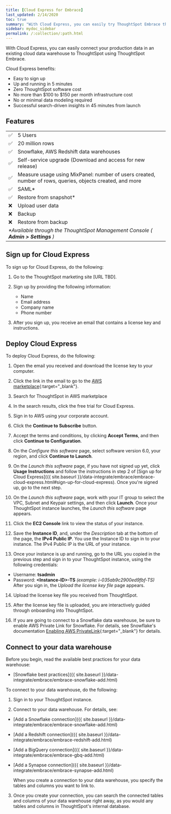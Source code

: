 ```yaml
---
title: [Cloud Express for Embrace]
last_updated: 2/14/2020
toc: true
summary: "With Cloud Express, you can easily try ThoughtSpot Embrace through a simple cloud-based deployment."
sidebar: mydoc_sidebar
permalink: /:collection/:path.html
---
```

With Cloud Express, you can easily connect your production data in an existing cloud data warehouse to ThoughtSpot using ThoughtSpot Embrace.  

Cloud Express benefits:
- Easy to sign up
- Up and running in 5 minutes
- Zero ThoughtSpot software cost
- No more than $100 to $150 per month infrastructure cost
- No or minimal data modeling required
- Successful search-driven insights in 45 minutes from launch

## Features

<table width="100%" border="0">
  <tbody>
	<tr>
      <td>&#9989;</td>
      <td>5 Users</td>
    </tr>  
    <tr>
      <td>&#9989;</td>
      <td>20 million rows</td>
    </tr>
    <tr>
      <td>&#9989;</td>
      <td>Snowflake, AWS Redshift data warehouses</td>
    </tr>
    <tr>
      <td>&#9989;</td>
      <td>Self-service upgrade (Download and access for new release)</td>
    </tr>
    <tr>
      <td>&#9989;</td>
      <td>Measure usage using MixPanel: number of users created, number of rows, queries, objects created, and more</td>
    </tr>
    <tr>
      <td>&#9989;</td>
      <td>SAML*</td>
    </tr>
    <tr>
      <td>&#9989;</td>
      <td>Restore from snapshot*</td>
    </tr>
    <tr>
      <td>&#10060;</td>
      <td>Upload user data</td>
    </tr>
    <tr>
      <td>&#10060;</td>
      <td>Backup</td>
    </tr>
    <tr>
      <td>&#10060;</td>
      <td>Restore from backup</td>
    </tr>
    <tr>
      <td colspan="2"><i>*Available through the ThoughtSpot Management Console ( <b>Admin > Settings</b> )</i></td>
    </tr>
  </tbody>
</table>



## Sign up for Cloud Express

To sign up for Cloud Express, do the following:

1. Go to the ThoughtSpot marketing site [URL TBD].

2. Sign up by providing the following information:
   - Name
   - Email address
   - Company name
   - Phone number
3. After you sign up, you receive an email that contains a license key and instructions.

## Deploy Cloud Express

To deploy Cloud Express, do the following:

1. Open the email you received and download the license key to your computer.

2. Click the link in the email to go to the [AWS marketplace](https://aws.amazon.com/marketplace){:target="_blank"}.

3. Search for ThoughtSpot in AWS marketplace

4. In the search results, click the free trial for Cloud Express.

5. Sign in to AWS using your corporate account.

6. Click the **Continue to Subscribe** button.

7. Accept the terms and conditions, by clicking **Accept Terms**, and then click **Continue to Configuration**.

8. On the _Configure this software_ page, select software version 6.0, your region, and click **Continue to Launch**.

9. On the _Launch this software_ page, if you have not signed up yet, click **Usage Instructions** and follow the instructions in step 2 of [Sign up for Cloud Express]({{ site.baseurl }}/data-integrate/embrace/embrace-cloud-express.html#sign-up-for-cloud-express). Once you're signed up, go to the next step.

10. On the _Launch this software_ page, work with your IT group to select the VPC, Subnet and Keypair settings, and then click **Launch**. Once your ThoughtSpot instance launches, the _Launch this software_ page appears.

11. Click the **EC2 Console** link to view the status of your instance.

12. Save the **Instance ID**, and, under the _Description_ tab at the bottom of the page, the **IPv4 Public IP**. You use the Instance ID to sign in to your instance. The IPv4 Public IP is the URL of your instance.

13. Once your instance is up and running, go to the URL you copied in the previous step and sign in to your ThoughtSpot instance, using the following credentials:
  - Username: **tsadmin**
  - Password: **\<Instance-ID>-TS** _(example: i-035ab9c2900ed9fbf-TS)_
      After you sign in, the _Upload the license key file_ page appears.

14. Upload the license key file you received from ThoughtSpot.

15. After the license key file is uploaded, you are interactively guided through onboarding into ThoughtSpot.

16. If you are going to connect to a Snowflake data warehouse, be sure to enable AWS Private Link for Snowflake. For details, see Snowflake's documentation [Enabling AWS PrivateLink](https://docs.snowflake.net/manuals/user-guide/admin-security-privatelink.html#enabling-aws-privatelink){:target="_blank"} for details.

## Connect to your data warehouse

Before you begin, read the available best practices for your data warehouse:
- [Snowflake best practices]({{ site.baseurl }}/data-integrate/embrace/embrace-snowflake-add.html)

To connect to your data warehouse, do the following:

1. Sign in to your ThoughtSpot instance.

2. Connect to your data warehouse. For details, see:
- [Add a Snowflake connection]({{ site.baseurl }}/data-integrate/embrace/embrace-snowflake-add.html)
- [Add a Redshift connection]({{ site.baseurl }}/data-integrate/embrace/embrace-redshift-add.html)
- [Add a BigQuery connection]({{ site.baseurl }}/data-integrate/embrace/embrace-gbq-add.html)
- [Add a Synapse connection]({{ site.baseurl }}/data-integrate/embrace/embrace-synapse-add.html)  

   When you create a connection to your data warehouse, you specify the tables and columns you want to link to.

3. Once you create your connection, you can search the connected tables and columns of your data warehouse right away, as you would any tables and columns in ThoughtSpot's internal database.  
